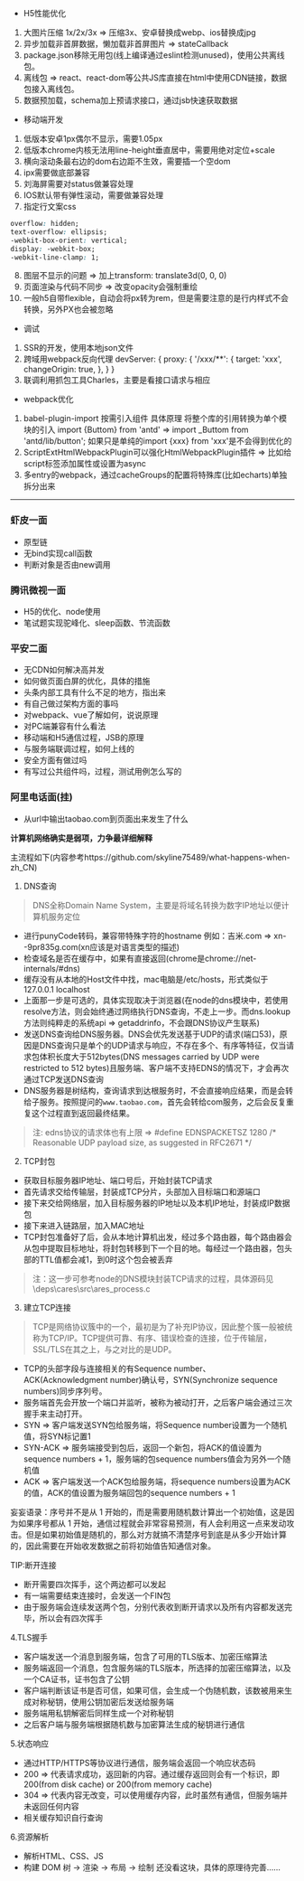 - H5性能优化
1. 大图片压缩 1x/2x/3x => 压缩3x、安卓替换成webp、ios替换成jpg
2. 异步加载非首屏数据，懒加载非首屏图片 => stateCallback
3. package.json移除无用包(线上编译通过eslint检测unused)，使用公共离线包。
4. 离线包 => react、react-dom等公共JS库直接在html中使用CDN链接，数据包接入离线包。
5. 数据预加载，schema加上预请求接口，通过jsb快速获取数据

- 移动端开发
1. 低版本安卓1px偶尔不显示，需要1.05px
2. 低版本chrome内核无法用line-height垂直居中，需要用绝对定位+scale
3. 横向滚动条最右边的dom右边距不生效，需要插一个空dom
4. ipx需要做底部兼容
5. 刘海屏需要对status做兼容处理
6. IOS默认带有弹性滚动，需要做兼容处理
7. 指定行文案css
```css
overflow: hidden;
text-overflow: ellipsis;
-webkit-box-orient: vertical;
display: -webkit-box;
-webkit-line-clamp: 1;
```
8. 图层不显示的问题 => 加上transform: translate3d(0, 0, 0)
9. 页面渲染与代码不同步 => 改变opacity会强制重绘
10. 一般h5自带flexible，自动会将px转为rem，但是需要注意的是行内样式不会转换，另外PX也会被忽略

- 调试
1. SSR的开发，使用本地json文件
2. 跨域用webpack反向代理
devServer: {
    proxy: {
      '/xxx/\*\*': {
        target: 'xxx',
        changeOrigin: true,
      },
    }
}
3. 联调利用抓包工具Charles，主要是看接口请求与相应

- webpack优化
1. babel-plugin-import 按需引入组件
具体原理 将整个库的引用转换为单个模块的引入
import {Buttom} from 'antd' => import _Buttom from 'antd/lib/button';
如果只是单纯的import {xxx} from 'xxx'是不会得到优化的
2. ScriptExtHtmlWebpackPlugin可以强化HtmlWebpackPlugin插件 => 比如给script标签添加属性或设置为async
3. 多entry的webpack，通过cacheGroups的配置将特殊库(比如echarts)单独拆分出来

---

<!-- # 面试记录(目前全挂，哈哈哈哈) -->

### 虾皮一面

- 原型链
- 无bind实现call函数
- 判断对象是否由new调用

### 腾讯微视一面

- H5的优化、node使用
- 笔试题实现驼峰化、sleep函数、节流函数

### 平安二面
- 无CDN如何解决高并发
- 如何做页面白屏的优化，具体的措施
- 头条内部工具有什么不足的地方，指出来
- 有自己做过架构方面的事吗
- 对webpack、vue了解如何，说说原理
- 对PC端兼容有什么看法
- 移动端和H5通信过程，JSB的原理
- 与服务端联调过程，如何上线的
- 安全方面有做过吗
- 有写过公共组件吗，过程，测试用例怎么写的

### 阿里电话面(挂)

- 从url中输出taobao.com到页面出来发生了什么

**计算机网络确实是弱项，力争最详细解释**

主流程如下(内容参考https://github.com/skyline75489/what-happens-when-zh_CN)

1. DNS查询
> DNS全称Domain Name System，主要是将域名转换为数字IP地址以便计算机服务定位
- 进行punyCode转码，兼容带特殊字符的hostname 例如：吉米.com => xn--9pr835g.com(xn应该是对语言类型的描述)
- 检查域名是否在缓存中，如果有直接返回(chrome是chrome://net-internals/#dns)
- 缓存没有从本地的Host文件中找，mac电脑是/etc/hosts，形式类似于127.0.0.1  localhost
- 上面那一步是可选的，具体实现取决于浏览器(在node的dns模块中，若使用resolve方法，则会始终通过网络执行DNS查询，不走上一步。而dns.lookup方法则纯粹走的系统api => getaddrinfo，不会跟DNS协议产生联系)
- 发送DNS查询给DNS服务器。DNS会优先发送基于UDP的请求(端口53)，原因是DNS查询只是单个的UDP请求与响应，不存在多个、有序等特征，仅当请求包体积长度大于512bytes(DNS messages carried by UDP were restricted to 512 bytes)且服务端、客户端不支持EDNS的情况下，才会再次通过TCP发送DNS查询
- DNS服务器是树结构，查询请求到达根服务时，不会直接响应结果，而是会转给子服务。按照提问的```www.taobao.com```，首先会转给com服务，之后会反复重复这个过程直到返回最终结果。
> 注: edns协议的请求体也有上限 => #define EDNSPACKETSZ   1280  /* Reasonable UDP payload size, as suggested in RFC2671 */


2. TCP封包

- 获取目标服务器IP地址、端口号后，开始封装TCP请求
- 首先请求交给传输层，封装成TCP分片，头部加入目标端口和源端口
- 接下来交给网络层，加入目标服务器的IP地址以及本机IP地址，封装成IP数据包
- 接下来进入链路层，加入MAC地址
- TCP封包准备好了后，会从本地计算机出发，经过多个路由器，每个路由器会从包中提取目标地址，将封包转移到下一个目的地。每经过一个路由器，包头部的TTL值都会减1，到0时这个包会被丢弃
> 注：这一步可参考node的DNS模块封装TCP请求的过程，具体源码见\deps\cares\src\ares_process.c

3. 建立TCP连接
> TCP是网络协议簇中的一个，最初是为了补充IP协议，因此整个簇一般被统称为TCP/IP。TCP提供可靠、有序、错误检查的连接，位于传输层，SSL/TLS在其之上，与之对比的是UDP。
- TCP的头部字段与连接相关的有Sequence number、ACK(Acknowledgment number)确认号，SYN(Synchronize sequence numbers)同步序列号。
- 服务端首先会开放一个端口并监听，被称为被动打开，之后客户端会通过三次握手来主动打开。
- SYN => 客户端发送SYN包给服务端，将Sequence number设置为一个随机值，将SYN标记置1
- SYN-ACK => 服务端接受到包后，返回一个新包，将ACK的值设置为sequence numbers + 1，服务端的包sequence numbers值会为另外一个随机值
- ACK => 客户端发送一个ACK包给服务端，将sequence numbers设置为ACK的值，ACK的值设置为服务端回包的sequence numbers + 1

妄妄语录：序号并不是从 1 开始的，而是需要用随机数计算出一个初始值，这是因为如果序号都从 1 开始，通信过程就会非常容易预测，有人会利用这一点来发动攻击。但是如果初始值是随机的，那么对方就搞不清楚序号到底是从多少开始计算的，因此需要在开始收发数据之前将初始值告知通信对象。

TIP:断开连接

- 断开需要四次挥手，这个两边都可以发起
- 有一端需要结束连接时，会发送一个FIN包
- 由于服务端会连续发送两个包，分别代表收到断开请求以及所有内容都发送完毕，所以会有四次挥手

4.TLS握手

- 客户端发送一个消息到服务端，包含了可用的TLS版本、加密压缩算法
- 服务端返回一个消息，包含服务端的TLS版本，所选择的加密压缩算法，以及一个CA证书，证书包含了公钥
- 客户端判断该证书是否可信，如果可信，会生成一个伪随机数，该数被用来生成对称秘钥，使用公钥加密后发送给服务端
- 服务端用私钥解密后同样生成一个对称秘钥
- 之后客户端与服务端根据随机数与加密算法生成的秘钥进行通信

5.状态响应

- 通过HTTP/HTTPS等协议进行通信，服务端会返回一个响应状态码
- 200 => 代表请求成功，返回新的内容。通过缓存返回则会有一个标识，即200(from disk cache) or 200(from memory cache)
- 304 => 代表内容无改变，可以使用缓存内容，此时虽然有通信，但服务端并未返回任何内容
- 相关缓存知识自行查询

6.资源解析

- 解析HTML、CSS、JS
- 构建 DOM 树 -> 渲染 -> 布局 -> 绘制
还没看这块，具体的原理待完善……